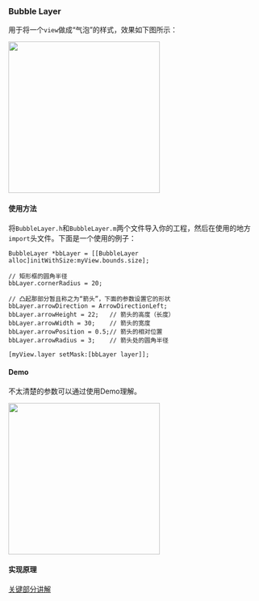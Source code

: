 ### Bubble Layer

用于将一个`view`做成“气泡”的样式，效果如下图所示：

<img src="https://ws3.sinaimg.cn/large/006tNbRwgy1fw3lxuse6ej313r0m11kx.jpg" width="300"/>

#### 使用方法
将`BubbleLayer.h`和`BubbleLayer.m`两个文件导入你的工程，然后在使用的地方`import`头文件。下面是一个使用的例子：

```objc
BubbleLayer *bbLayer = [[BubbleLayer alloc]initWithSize:myView.bounds.size];

// 矩形框的圆角半径
bbLayer.cornerRadius = 20;

// 凸起那部分暂且称之为“箭头”，下面的参数设置它的形状
bbLayer.arrowDirection = ArrowDirectionLeft;
bbLayer.arrowHeight = 22;   // 箭头的高度（长度）
bbLayer.arrowWidth = 30;    // 箭头的宽度
bbLayer.arrowPosition = 0.5;// 箭头的相对位置
bbLayer.arrowRadius = 3;    // 箭头处的圆角半径

[myView.layer setMask:[bbLayer layer]];

```


#### Demo
不太清楚的参数可以通过使用Demo理解。

<img src="https://ws1.sinaimg.cn/large/006tNbRwgy1fw3m9v9keuj30ku112qjh.jpg" width="300"/>


#### 实现原理
[关键部分讲解](http://ihandle.top/2017/04/26/2017-04-26_BubbleView/)


